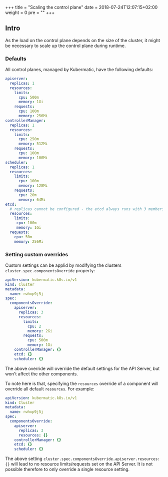 +++
title = "Scaling the control plane"
date = 2018-07-24T12:07:15+02:00
weight = 0
pre = "<b></b>"
+++

## Intro

As the load on the control plane depends on the size of the cluster, it might be necessary to scale up the control plane
during runtime.

### Defaults

All control planes, managed by Kubermatic, have the following defaults:

```yaml
apiserver:
  replicas: 1
  resources:
    limits:
      cpu: 500m
      memory: 1Gi
    requests:
      cpu: 100m
      memory: 256Mi
controllerManager:
  replicas: 1
  resources:
    limits:
      cpu: 250m
      memory: 512Mi
    requests:
      cpu: 100m
      memory: 100Mi
scheduler:
  replicas: 1
  resources:
    limits:
      cpu: 100m
      memory: 128Mi
    requests:
      cpu: 20m
      memory: 64Mi
etcd:
  # replicas cannot be configured - the etcd always runs with 3 members
  resources:
    limits:
     cpu: 100m
     memory: 1Gi
  requests:
    cpu: 50m
    memory: 256Mi
```

### Setting custom overrides

Custom settings can be applid by modifying the clusters `cluster.spec.componentsOverride` property:

```yaml
apiVersion: kubermatic.k8s.io/v1
kind: Cluster
metadata:
  name: rwhxp9j5j
spec:
  componentsOverride:
    apiserver:
      replicas: 3
      resources:
        limits:
          cpu: 2
          memory: 2Gi
        requests:
          cpu: 500m
          memory: 1Gi
    controllerManager: {}
    etcd: {}
    scheduler: {}
```

The above override will override the default settings for the API Server, but won't affect the other components.

To note here is that, specifying the `resources` override of a component will override all default `resources`. For
example:

```yaml
apiVersion: kubermatic.k8s.io/v1
kind: Cluster
metadata:
  name: rwhxp9j5j
spec:
  componentsOverride:
    apiserver:
      replicas: 3
      resources: {}
    controllerManager: {}
    etcd: {}
    scheduler: {}
```

The above setting `cluster.spec.componentsOverride.apiserver.resources: {}` will lead to no resource limits/requests set
on the API Server. It is not possible therefore to only override a single resource setting.
